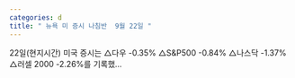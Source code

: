 ```yaml
---
categories: d
title: " 뉴욕 미 증시 나침반  9월 22일 "
---
```

 22일(현지시간) 미국 증시는 △다우 -0.35% △S&P500 -0.84% △나스닥 -1.37% △러셀 2000 -2.26%를 기록했... 